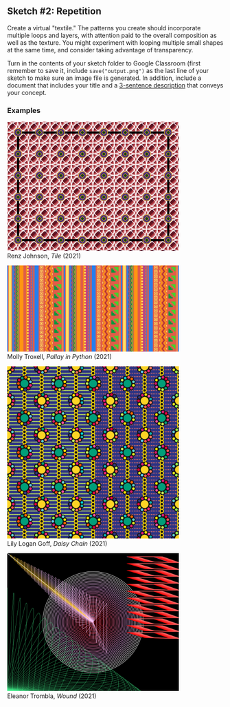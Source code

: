 ## Sketch #2: Repetition

Create a virtual "textile." The patterns you create should incorporate multiple loops and layers, with attention paid to the overall composition as well as the texture. You might experiment with looping multiple small shapes at the same time, and consider taking advantage of transparency.

Turn in the contents of your sketch folder to Google Classroom (first remember to save it, include `save("output.png")` as the last line of your sketch to make sure an image file is generated. In addition, include a document that includes your title and a [3-sentence description](../../resources/description_guidelines.md) that conveys your concept.

### Examples

<p>
  <img src="examples/renz_johnson_tile.png" width="400" /><br />
  Renz Johnson, <i>Tile</i> (2021)<br />
</p>

<p>
  <img src="examples/molly_troxell_pallay_in_python.png" width="400" /><br />
  Molly Troxell, <i>Pallay in Python</i> (2021)<br />
</p>

<p>
  <img src="examples/lily_logan_goff_daisy_chain.png" width="400" /><br />
  Lily Logan Goff, <i>Daisy Chain</i> (2021)<br />
</p>

<p>
  <img src="examples/eleanor_trombla_wound.png" width="400" /><br />
  Eleanor Trombla, <i>Wound</i> (2021)<br />
</p>
